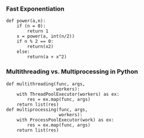 ### Fast Exponentiation
```
def power(a,n):
    if (n = 0):
        return 1
    x = power(a, int(n/2))
    if n % 2 == 0:
        return(x2)
    else:
        return(a × x^2)
```

### Multithreading vs. Multiprocessing in Python
```
def multithreading(func, args, 
                   workers):
    with ThreadPoolExecutor(workers) as ex:
        res = ex.map(func, args)
    return list(res)
def multiprocessing(func, args, 
                    workers):
    with ProcessPoolExecutor(work) as ex:
        res = ex.map(func, args)
    return list(res)
```
